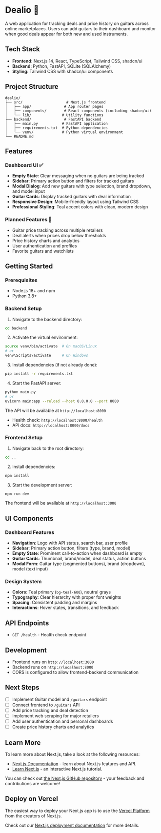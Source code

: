 # Dealio 🎸

A web application for tracking deals and price history on guitars across online marketplaces. Users can add guitars to their dashboard and monitor when good deals appear for both new and used instruments.

## Tech Stack

- **Frontend**: Next.js 14, React, TypeScript, Tailwind CSS, shadcn/ui
- **Backend**: Python, FastAPI, SQLite (SQLAlchemy)
- **Styling**: Tailwind CSS with shadcn/ui components

## Project Structure

```
dealio/
├── src/                    # Next.js frontend
│   ├── app/               # App router pages
│   ├── components/        # React components (including shadcn/ui)
│   └── lib/              # Utility functions
├── backend/               # FastAPI backend
│   ├── main.py           # FastAPI application
│   ├── requirements.txt  # Python dependencies
│   └── venv/             # Python virtual environment
└── README.md
```

## Features

### Dashboard UI ✅
- **Empty State**: Clear messaging when no guitars are being tracked
- **Sidebar**: Primary action button and filters for tracked guitars
- **Modal Dialog**: Add new guitars with type selection, brand dropdown, and model input
- **Guitar Cards**: Display tracked guitars with deal information
- **Responsive Design**: Mobile-friendly layout using Tailwind CSS
- **Professional Styling**: Teal accent colors with clean, modern design

### Planned Features 🔄
- Guitar price tracking across multiple retailers
- Deal alerts when prices drop below thresholds
- Price history charts and analytics
- User authentication and profiles
- Favorite guitars and watchlists

## Getting Started

### Prerequisites

- Node.js 18+ and npm
- Python 3.8+

### Backend Setup

1. Navigate to the backend directory:
```bash
cd backend
```

2. Activate the virtual environment:
```bash
source venv/bin/activate  # On macOS/Linux
# or
venv\Scripts\activate     # On Windows
```

3. Install dependencies (if not already done):
```bash
pip install -r requirements.txt
```

4. Start the FastAPI server:
```bash
python main.py
# or
uvicorn main:app --reload --host 0.0.0.0 --port 8000
```

The API will be available at `http://localhost:8000`
- Health check: `http://localhost:8000/health`
- API docs: `http://localhost:8000/docs`

### Frontend Setup

1. Navigate back to the root directory:
```bash
cd ..
```

2. Install dependencies:
```bash
npm install
```

3. Start the development server:
```bash
npm run dev
```

The frontend will be available at `http://localhost:3000`

## UI Components

### Dashboard Features
- **Navigation**: Logo with API status, search bar, user profile
- **Sidebar**: Primary action button, filters (type, brand, model)
- **Empty State**: Prominent call-to-action when dashboard is empty
- **Guitar Cards**: Thumbnail, brand/model, deal status, action buttons
- **Modal Form**: Guitar type (segmented buttons), brand (dropdown), model (text input)

### Design System
- **Colors**: Teal primary (`bg-teal-600`), neutral grays
- **Typography**: Clear hierarchy with proper font weights
- **Spacing**: Consistent padding and margins
- **Interactions**: Hover states, transitions, and feedback

## API Endpoints

- `GET /health` - Health check endpoint

## Development

- Frontend runs on `http://localhost:3000`
- Backend runs on `http://localhost:8000`
- CORS is configured to allow frontend-backend communication

## Next Steps

- [ ] Implement Guitar model and `/guitars` endpoint
- [ ] Connect frontend to `/guitars` API
- [ ] Add price tracking and deal detection
- [ ] Implement web scraping for major retailers
- [ ] Add user authentication and personal dashboards
- [ ] Create price history charts and analytics

## Learn More

To learn more about Next.js, take a look at the following resources:

- [Next.js Documentation](https://nextjs.org/docs) - learn about Next.js features and API.
- [Learn Next.js](https://nextjs.org/learn) - an interactive Next.js tutorial.

You can check out [the Next.js GitHub repository](https://github.com/vercel/next.js) - your feedback and contributions are welcome!

## Deploy on Vercel

The easiest way to deploy your Next.js app is to use the [Vercel Platform](https://vercel.com/new?utm_medium=default-template&filter=next.js&utm_source=create-next-app&utm_campaign=create-next-app-readme) from the creators of Next.js.

Check out our [Next.js deployment documentation](https://nextjs.org/docs/app/building-your-application/deploying) for more details.
